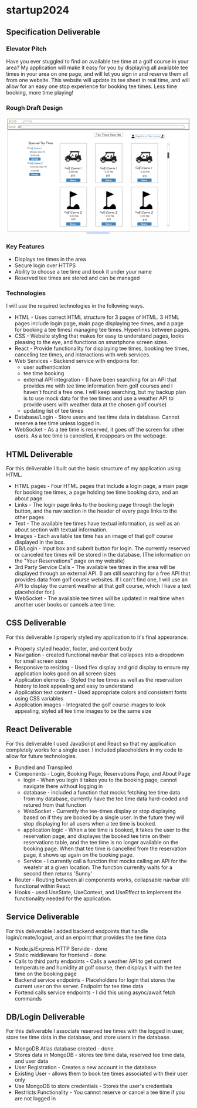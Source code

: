 # startup2024

## Specification Deliverable 

### Elevator Pitch
Have you ever stuggled to find an available tee time at a golf course in your area? My application will make it easy for you by displaying all available tee times in your area on one page, and will let you sign in and reserve them all from one website. This website will update its tee sheet in real time, and will allow for an easy one stop experience for booking tee times. Less time booking, more time playing!

### Rough Draft Design
![Design](https://github.com/owenslar/startup2024/blob/main/websiteimage.png?raw=true)

### Key Features
- Displays tee times in the area
- Secure login over HTTPS
- Ability to choose a tee time and book it under your name
- Reserved tee times are stored and can be managed

### Technologies

I will use the required technologies in the following ways.

- HTML - Uses correct HTML structure for 3 pages of HTML. 3 HTML pages include login page, main page displaying tee times, and a page for booking a tee times/ managing tee times. Hyperlinks between pages.
- CSS - Website styling that makes for easy to understand pages, looks pleasing to the eye, and functions on smartphone screen sizes. 
- React - Provide functionality for displaying tee times, booking tee times, canceling tee times, and interactions with web services.
- Web Services - Backend service with endpoins for: 
    - user authentication
    - tee time booking
    - external API integration - (I have been searching for an API that provides me with tee time information from golf courses and I haven't found a free one. I will keep searching, but my backup plan is to use mock data for the tee times and use a weather API to provide users with weather data at the chosen golf course)
    - updating list of tee times
- Database/Login - Store users and tee time data in database. Cannot reserve a tee time unless logged in.
- WebSocket - As a tee time is reserved, it goes off the screen for other users. As a tee time is cancelled, it reappears on the webpage.

## HTML Deliverable

For this deliverable I built out the basic structure of my application using HTML.

- HTML pages - Four HTML pages that include a login page, a main page for booking tee times, a page holding tee time booking data, and an about page.
- Links - The login page links to the booking page through the login button, and the nav section in the header of every page links to the other pages
- Text - The available tee times have textual information, as well as an about section with textual information.
- Images - Each available tee time has an image of that golf course displayed in the box.
- DB/Login - Input box and submit button for login. The currently reserved or canceled tee times will be stored in the database. (The information on the "Your Reservations" page on my website)
- 3rd Party Service Calls - The available tee times in the area will be displayed through an external API. (I am still searching for a free API that provides data from golf course websites. If I can't find one, I will use an API to display the current weather at that golf course, which I have a text placeholder for.)
- WebSocket - The available tee times will be updated in real time when another user books or cancels a tee time. 

## CSS Deliverable

For this deliverable I properly styled my application to it's final appearance.

- Properly styled header, footer, and content body
- Navigation - created functional navbar that collapses into a dropdown for small screen sizes
- Responsive to resizing - Used flex display and grid display to ensure my application looks good on all screen sizes
- Application elements - Styled the tee times as well as the reservation history to look appealing and easy to understand
- Application text content - Used appropriate colors and consistent fonts using CSS variables
- Application images - Integrated the golf course images to look appealing, styled all tee time images to be the same size

## React Deliverable

For this deliverable I used JavaScript and React so that my application completely works for a single user. I included placeholders in my code to allow for future technologies.

- Bundled and Transpiled
- Components - Login, Booking Page, Reservations Page, and About Page
    - login - When you login it takes you to the booking page, cannot navigate there without logging in
    - database - included a function that mocks fetching tee time data from my database, currently have the tee time data hard-coded and retured from that function
    - WebSocket - Currently the tee-times display or stop displaying based on if they are booked by a single user. In the future they will stop displaying for all users when a tee time is booked.
    - application logic - When a tee time is booked, it takes the user to the reservation page, and displayes the booked tee time on their reservations table, and the tee time is no longer available on the booking page. When that tee time is cancelled from the reservation page, it shows up again on the booking page.
    - Service - I currently call a function that mocks calling an API for the weatehr at a given location. The function currenlty waits for a second then returns 'Sunny'
- Router - Routing between all components works, collapsable navbar still functional within React
- Hooks - used UseState, UseContext, and UseEffect to implement the functionality needed for the application.

## Service Deliverable

For this deliverable I added backend endpoints that handle login/create/logout, and an enpoint that provides the tee time data

- Node.js/Express HTTP Servide - done
- Static middleware for frontend - done
- Calls to third party endpoints - Calls a weather API to get current temperature and humidity at golf course, then displays it with the tee time on the booking page
- Backend service endpoints - Placeholders for login that stores the current user on the server. Endpoint for tee time data
- Fortend calls service endpoints - I did this using async/await fetch commands

## DB/Login Deliverable

For this deliverable I associate reserved tee times with the logged in user, store tee time data in the database, and store users in the database.

- MongoDB Atlas database created - done
- Stores data in MongoDB - stores tee time data, reserved tee time data, and user data
- User Registration - Creates a new account in the database
- Existing User - allows them to book tee times associated with their user only
- Use MongoDB to store credentials - Stores the user's credentials
- Restricts Functionality - You cannot reserve or cancel a tee time if you are not logged in